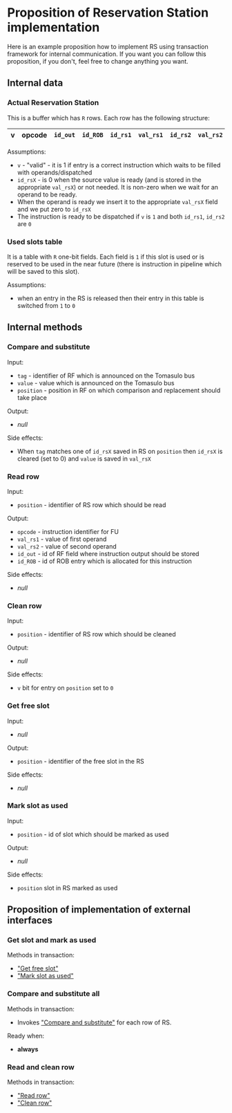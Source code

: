 # Proposition of Reservation Station implementation

Here is an example proposition how to implement RS using transaction framework for internal communication. If you want
you can follow this proposition, if you don't, feel free to change anything you want.


## Internal data

### Actual Reservation Station

This is a buffer which has `R` rows. Each row has the following structure:

|v|opcode|`id_out`|`id_ROB`|`id_rs1`|`val_rs1`|`id_rs2`|`val_rs2`|
|-|------|--------|--------|--------|---------|--------|---------|

Assumptions:
- `v` - "valid" - it is 1 if entry is a correct instruction which waits to be filled with operands/dispatched
- `id_rsX` - is 0 when the source value is ready (and is stored in the appropriate `val_rsX`) or not needed. It is
  non-zero when we wait for an operand to be ready.
- When the operand is ready we insert it to the appropriate `val_rsX` field and we put zero to `id_rsX`
- The instruction is ready to be dispatched if `v` is `1` and both `id_rs1`, `id_rs2` are `0`

### Used slots table

It is a table with `R` one-bit fields. Each field is `1` if this slot is used or is reserved to be used in the near
future (there is instruction in pipeline which will be saved to this slot).

Assumptions:
- when an entry in the RS is released then their entry in this table is switched from `1` to `0`


## Internal methods


### Compare and substitute

Input:
- `tag` - identifier of RF which is announced on the Tomasulo bus
- `value` - value which is announced on the Tomasulo bus
- `position` - position in RF on which comparison and replacement should take place

Output:
- *null*

Side effects:
- When `tag` matches one of `id_rsX` saved in RS on `position` then `id_rsX` is cleared (set to 0) and `value` is saved
  in `val_rsX`


### Read row

Input:
- `position` - identifier of RS row which should be read

Output:
- `opcode` - instruction identifier for FU
- `val_rs1` - value of first operand
- `val_rs2` - value of second operand
- `id_out` - id of RF field where instruction output should be stored
- `id_ROB` - id of ROB entry which is allocated for this instruction

Side effects:
- *null*


### Clean row

Input:
- `position` - identifier of RS row which should be cleaned

Output:
- *null*

Side effects:
- `v` bit for entry on `position` set to `0`


### Get free slot

Input:
- *null*

Output:
- `position` - identifier of the free slot in the RS

Side effects:
- *null*


### Mark slot as used

Input:
- `position` - id of slot which should be marked as used

Output:
- *null*

Side effects:
- `position` slot in RS marked as used



## Proposition of implementation of external interfaces

### Get slot and mark as used

Methods in transaction:
- ["Get free slot"](#get-free-slot)
- ["Mark slot as used"](#mark-slot-as-used)


### Compare and substitute all

Methods in transaction:
- Invokes ["Compare and substitute"](#compare-and-substitute) for each row of RS.

Ready when:
- **always**


### Read and clean row

Methods in transaction:
- ["Read row"](#read-row)
- ["Clean row"](#clean-row)
